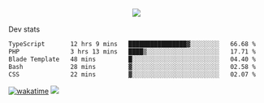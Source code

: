 <h3 align="center">
  <a href="https://github.com/spoopy2023">
      <img src="https://github-profile-trophy.vercel.app/?username=Spoopy2023&no-bg=true&no-frame=true">
  </a>
</h3>

Dev stats
<!--START_SECTION:waka-->

```txt
TypeScript       12 hrs 9 mins   ████████████████▓░░░░░░░░   66.68 %
PHP              3 hrs 13 mins   ████▒░░░░░░░░░░░░░░░░░░░░   17.71 %
Blade Template   48 mins         █░░░░░░░░░░░░░░░░░░░░░░░░   04.40 %
Bash             28 mins         ▓░░░░░░░░░░░░░░░░░░░░░░░░   02.58 %
CSS              22 mins         ▓░░░░░░░░░░░░░░░░░░░░░░░░   02.07 %
```

<!--END_SECTION:waka-->
[![wakatime](https://wakatime.com/badge/user/018ece4c-ff65-47b1-86a2-26e4e720c978.svg)](https://wakatime.com/@mac_g)
<img src="https://camo.githubusercontent.com/935c1e1091fb0ce9d975d06263ed4bc014721cd7e52b557f59b07c85da01afe3/68747470733a2f2f6b6f6d617265762e636f6d2f67687076632f3f757365726e616d653d5843726166744d616e3532266c6162656c3d566965777326636f6c6f723d626c7565267374796c653d706c6173746963">
